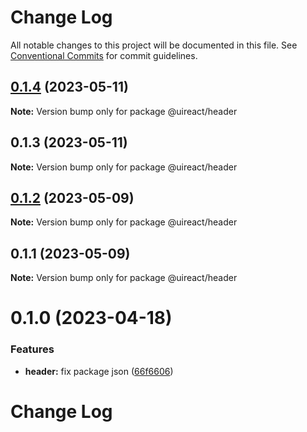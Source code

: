 # Change Log

All notable changes to this project will be documented in this file.
See [Conventional Commits](https://conventionalcommits.org) for commit guidelines.

## [0.1.4](https://github.com/inavac182/ui-react/compare/@uireact/header@0.1.3...@uireact/header@0.1.4) (2023-05-11)

**Note:** Version bump only for package @uireact/header





## 0.1.3 (2023-05-11)

**Note:** Version bump only for package @uireact/header





## [0.1.2](https://github.com/inavac182/ui-react/compare/@uireact/header@0.1.1...@uireact/header@0.1.2) (2023-05-09)

**Note:** Version bump only for package @uireact/header





## 0.1.1 (2023-05-09)

**Note:** Version bump only for package @uireact/header





# 0.1.0 (2023-04-18)


### Features

* **header:** fix package json ([66f6606](https://github.com/inavac182/ui-react/commit/66f6606c70feeb8585dcde890051903cb366b387))





# Change Log
